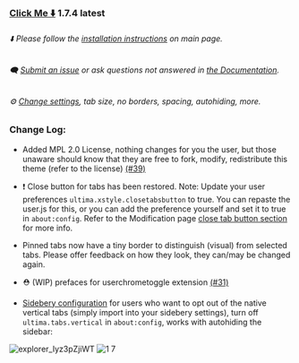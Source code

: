 
### [Click Me ⬇️](https://github.com/soulhotel/FF-ULTIMA/releases/download/1.7.4/ffultima1.7.4.zip) 1.7.4 latest

###### ⬇️ Please follow the [installation instructions](https://github.com/soulhotel/FF-ULTIMA#installation) on main page.

###### 🗨️ [Submit an issue](https://github.com/soulhotel/FF-ULTIMA/issues/new/choose) or ask questions not answered in [the Documentation](https://github.com/soulhotel/FF-ULTIMA/tree/main/doc).

###### ⚙️ [Change settings](https://github.com/soulhotel/FF-ULTIMA/blob/main/doc/Modification.md), tab size, no borders, spacing, autohiding, more.

### Change Log:

- Added MPL 2.0 License, nothing changes for you the user, but those unaware should know that they are free to fork, modify, redistribute this theme (refer to the license) [(#39)](https://github.com/soulhotel/FF-ULTIMA/issues/39)
  
- :exclamation: Close button for tabs has been restored. Note: Update your user preferences `ultima.xstyle.closetabsbutton` to true. You can repaste the user.js for this, or you can add the preference yourself and set it to true in `about:config`. Refer to the Modification page [close tab button section](https://github.com/soulhotel/FF-ULTIMA/blob/main/doc/Modification.md) for more info.

- Pinned tabs now have a tiny border to distinguish (visual) from selected tabs. Please offer feedback on how they look, they can/may be changed again.

- ⛑️ (WIP) prefaces for userchrometoggle extension [(#31)](https://github.com/soulhotel/FF-ULTIMA/issues/31)

- [Sidebery configuration](https://github.com/soulhotel/FF-ULTIMA/blob/main/theme/%23sideberyultimastyling.json) for users who want to opt out of the native vertical tabs (simply import into your sidebery settings), turn off `ultima.tabs.vertical` in `about:config`, works with autohiding the sidebar:

![explorer_Iyz3pZjiWT](https://github.com/soulhotel/FF-ULTIMA/assets/155501797/0b73c1d5-7c41-464c-b6a2-839d8485dfdc)
![1 7](https://github.com/soulhotel/FF-ULTIMA/assets/155501797/ed741f9f-cac6-4339-8913-a697a8b3ade9)
